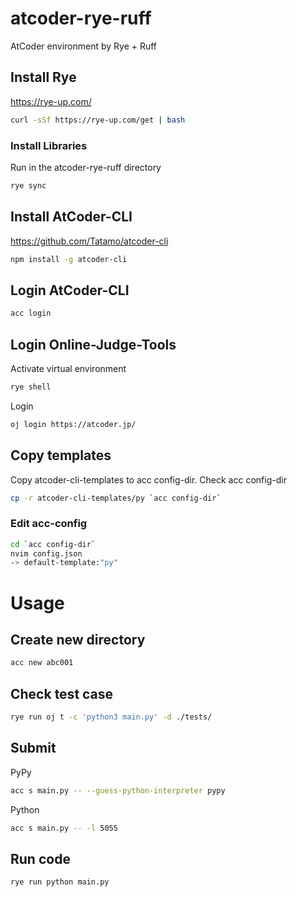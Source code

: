 # atcoder-rye-ruff
AtCoder environment by Rye + Ruff

## Install Rye
https://rye-up.com/
```bash
curl -sSf https://rye-up.com/get | bash
```

### Install Libraries

Run in the atcoder-rye-ruff directory
```bash
rye sync
```

## Install AtCoder-CLI
https://github.com/Tatamo/atcoder-cli

```bash
npm install -g atcoder-cli
```

## Login AtCoder-CLI
```bash
acc login
```

## Login Online-Judge-Tools
Activate virtual environment
```bash
rye shell
```
Login
```bash
oj login https://atcoder.jp/
```

## Copy templates
Copy atcoder-cli-templates to acc config-dir.
Check acc config-dir
```bash
cp -r atcoder-cli-templates/py `acc config-dir`
```
### Edit acc-config
```bash
cd `acc config-dir`
nvim config.json
-> default-template:"py"
```

# Usage
## Create new directory
```bash
acc new abc001
```

## Check test case
```bash
rye run oj t -c 'python3 main.py' -d ./tests/
```

## Submit
PyPy
```bash
acc s main.py -- --guess-python-interpreter pypy 
```

Python
```bash
acc s main.py -- -l 5055
```

## Run code
```bash
rye run python main.py
```
